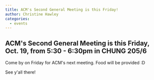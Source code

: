 ```yaml
---
title: ACM's Second General Meeting is this Friday!
author: Christine Hawley
categories:
  - events
---
```


## ACM's Second General Meeting is this Friday, Oct. 19, from 5:30 - 6:30pm in CHUNG 205/6

Come by on Friday for ACM's next meeting. Food will be provided :D

See y'all there!
